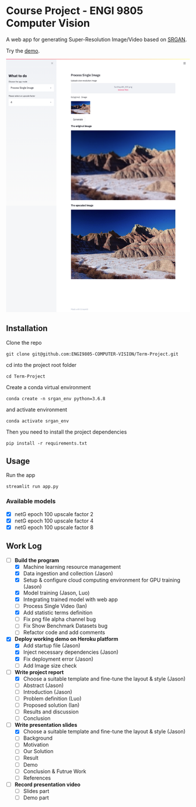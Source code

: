 # Course Project - ENGI 9805 Computer Vision 
A web app for generating Super-Resolution Image/Video based on [SRGAN](https://arxiv.org/abs/1609.04802).

Try the [demo](https://srgan.herokuapp.com/).

![screenshot](asset/screenshot.png "Screenshot")


## Installation

Clone the repo

```
git clone git@github.com:ENGI9805-COMPUTER-VISION/Term-Project.git
```

cd into the project root folder
```
cd Term-Project
```

Create a conda virtual environment

```
conda create -n srgan_env python=3.6.8
```

and activate environment

```
conda activate srgan_env
```

Then you need to install the project dependencies

```
pip install -r requirements.txt
```

## Usage

Run the app
```
streamlit run app.py
```

### Available models

- [x] netG epoch 100 upscale factor 2
- [x] netG epoch 100 upscale factor 4
- [x] netG epoch 100 upscale factor 8

## Work Log

- [ ] **Build the program**
    - [x] Machine learning resource management
    - [x] Data ingestion and collection (Jason)
    - [x] Setup & configure cloud computing environment for GPU training (Jason)
    - [x] Model training (Jason, Luo)
    - [x] Integrating trained model with web app
    - [ ] Process Single Video (Ian)
    - [x] Add statistic terms definition
    - [ ] Fix png file alpha channel bug
    - [ ] Fix Show Benchmark Datasets bug
    - [ ] Refactor code and add comments
- [x] **Deploy working demo on Heroku platform**
    - [x] Add startup file (Jason)
    - [x] Inject necessary dependencies (Jason)
    - [x] Fix deployment error (Jason)
    - [ ] Add Image size check
- [ ] **Write project report**
    - [x] Choose a suitable template and fine-tune the layout & style (Jason)
    - [ ] Abstract (Jason)
    - [ ] Introduction (Jason)
    - [ ] Problem definition (Luo)
    - [ ] Proposed solution (Ian)
    - [ ] Results and discussion
    - [ ] Conclusion
- [ ] **Write presentation slides**
    - [x] Choose a suitable template and fine-tune the layout & style (Jason)
    - [ ] Background
    - [ ] Motivation
    - [ ] Our Solution
    - [ ] Result
    - [ ] Demo
    - [ ] Conclusion & Futrue Work
    - [ ] References
- [ ] **Record presentation video**
    - [ ] Slides part
    - [ ] Demo part
